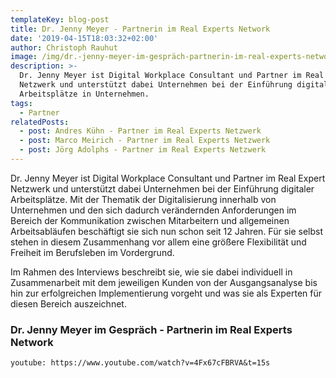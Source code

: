 ```yaml
---
templateKey: blog-post
title: Dr. Jenny Meyer - Partnerin im Real Experts Network
date: '2019-04-15T18:03:32+02:00'
author: Christoph Rauhut
image: /img/dr.-jenny-meyer-im-gespräch-partnerin-im-real-experts-network.png
description: >-
  Dr. Jenny Meyer ist Digital Workplace Consultant und Partner im Real Expert
  Netzwerk und unterstützt dabei Unternehmen bei der Einführung digitaler
  Arbeitsplätze in Unternehmen.
tags:
  - Partner
relatedPosts:
  - post: Andres Kühn - Partner im Real Experts Netzwerk
  - post: Marco Meirich - Partner im Real Experts Netzwerk
  - post: Jörg Adolphs - Partner im Real Experts Netzwerk
---
```

Dr. Jenny Meyer ist Digital Workplace Consultant und Partner im Real Expert Netzwerk und unterstützt dabei Unternehmen bei der Einführung digitaler Arbeitsplätze. Mit der Thematik der Digitalisierung innerhalb von Unternehmen und den sich dadurch verändernden Anforderungen im Bereich der Kommunikation zwischen Mitarbeitern und allgemeinen Arbeitsabläufen beschäftigt sie sich nun schon seit 12 Jahren. Für sie selbst stehen in diesem Zusammenhang vor allem eine größere Flexibilität und Freiheit im Berufsleben im Vordergrund.

Im Rahmen des Interviews beschreibt sie, wie sie dabei individuell in Zusammenarbeit mit dem jeweiligen Kunden von der Ausgangsanalyse bis hin zur erfolgreichen Implementierung vorgeht und was sie als Experten für diesen Bereich auszeichnet.

### Dr. Jenny Meyer im Gespräch - Partnerin im Real Experts Network

`youtube: https://www.youtube.com/watch?v=4Fx67cFBRVA&t=15s`

